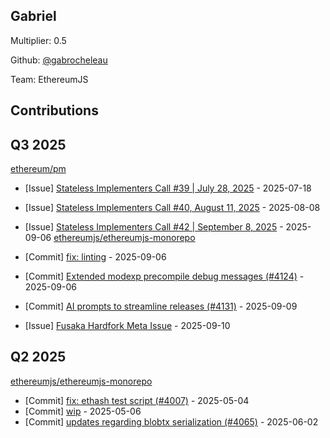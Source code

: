
## Gabriel
Multiplier: 0.5

Github: [@gabrocheleau](https://github.com/gabrocheleau)

Team: EthereumJS

## Contributions

## Q3 2025


[ethereum/pm](https://github.com/ethereum/pm)
* [Issue] [Stateless Implementers Call #39 | July 28, 2025](https://github.com/ethereum/pm/issues/1627) - 2025-07-18
* [Issue] [Stateless Implementers Call #40, August 11, 2025](https://github.com/ethereum/pm/issues/1672) - 2025-08-08

* [Issue] [Stateless Implementers Call #42 | September 8, 2025](https://github.com/ethereum/pm/issues/1718) - 2025-09-06
[ethereumjs/ethereumjs-monorepo](https://github.com/ethereumjs/ethereumjs-monorepo)
* [Commit] [fix: linting](https://github.com/ethereumjs/ethereumjs-monorepo/commit/17de856b9399d4a1bd026a53929aed34ab58c9cd) - 2025-09-06
* [Commit] [Extended modexp precompile debug messages (#4124)](https://github.com/ethereumjs/ethereumjs-monorepo/commit/aa039fd77db31ac7f5488b9113668395ba567393) - 2025-09-06
* [Commit] [AI prompts to streamline releases (#4131)](https://github.com/ethereumjs/ethereumjs-monorepo/commit/4c739823dadf300149c9abca5327d1c12bf80d6a) - 2025-09-09
* [Issue] [Fusaka Hardfork Meta Issue](https://github.com/ethereumjs/ethereumjs-monorepo/issues/4132) - 2025-09-10
## Q2 2025

[ethereumjs/ethereumjs-monorepo](https://github.com/ethereumjs/ethereumjs-monorepo)
* [Commit] [fix: ethash test script (#4007)](https://github.com/ethereumjs/ethereumjs-monorepo/commit/aba2ffc7c1a048d4d866b06ca38bfbe3122ac9b1) - 2025-05-04
* [Commit] [wip](https://github.com/ethereumjs/ethereumjs-monorepo/commit/f9e3ff86b91ab4253280d77e032e10e3ee5e207e) - 2025-05-06
* [Commit] [updates regarding blobtx serialization (#4065)](https://github.com/ethereumjs/ethereumjs-monorepo/commit/83ce85189330a15db35cbd37cdbaf696621a1da0) - 2025-06-02
